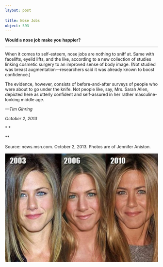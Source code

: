 ```yaml
---
layout: post

title: Nose Jobs
object: 593
---
```

**Would a nose job make you happier?**

****

When it comes to self-esteem, nose jobs are nothing to sniff at. Same with facelifts, eyelid lifts, and the like, according to a new collection of studies linking cosmetic surgery to an improved sense of body image. (Not studied was breast augmentation—researchers said it was already known to boost confidence.) 

The evidence, however, consists of before-and-after surveys of people who were about to go under the knife. Not people like, say, Mrs. Sarah Allen, depicted here as utterly confident and self-assured in her rather masculine-looking middle age. 

*—Tim Gihring*

*October 2, 2013*

* *

**

Source: news.msn.com. October 2, 2013. Photos are of Jennifer Aniston. 

![](../images/13.10.03_Gihring_NoseJobEDIT-1.jpeg)
